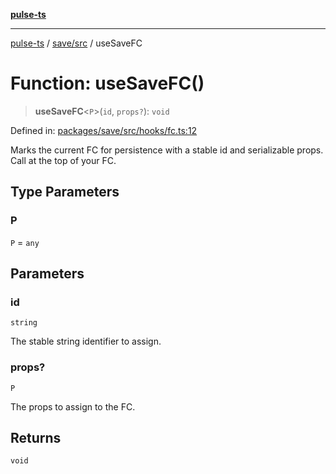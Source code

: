[**pulse-ts**](../../../README.md)

***

[pulse-ts](../../../README.md) / [save/src](../README.md) / useSaveFC

# Function: useSaveFC()

> **useSaveFC**\<`P`\>(`id`, `props?`): `void`

Defined in: [packages/save/src/hooks/fc.ts:12](https://github.com/jlehett/pulse-ts/blob/4869ef2c4af7bf37d31e2edd2d6d1ba148133fb2/packages/save/src/hooks/fc.ts#L12)

Marks the current FC for persistence with a stable id and serializable props.
Call at the top of your FC.

## Type Parameters

### P

`P` = `any`

## Parameters

### id

`string`

The stable string identifier to assign.

### props?

`P`

The props to assign to the FC.

## Returns

`void`
